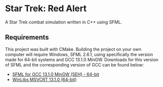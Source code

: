 ﻿# Star Trek: Red Alert

A Star Trek combat simulation written in C++ using SFML.

## Requirements
This project was built with CMake. Building the project on your own computer will require Windows, SFML 2.6.1, using specifically the version made for 64-bit systems and GCC 13.1.0 MinGW. Downloads for this version of SFML and the corresponding version of GCC can be found below:

- [SFML for GCC 13.1.0 MinGW (SEH) - 64-bit](https://www.sfml-dev.org/files/SFML-2.6.1-windows-gcc-13.1.0-mingw-64-bit.zip)
- [WinLibs MSVCRT 13.1.0 (64-bit)](https://github.com/brechtsanders/winlibs_mingw/releases/download/13.1.0-16.0.5-11.0.0-msvcrt-r5/winlibs-x86_64-posix-seh-gcc-13.1.0-mingw-w64msvcrt-11.0.0-r5.7z)
